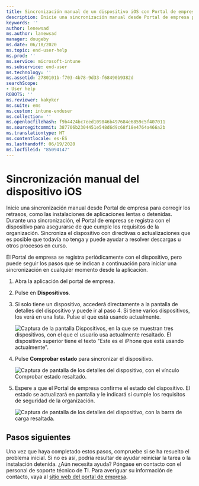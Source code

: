 ```yaml
---
title: Sincronización manual de un dispositivo iOS con Portal de empresa de Intune
description: Inicie una sincronización manual desde Portal de empresa para corregir los retrasos, como las instalaciones de aplicaciones lentas o detenidas.
keywords: ''
author: lenewsad
ms.author: lanewsad
manager: dougeby
ms.date: 06/18/2020
ms.topic: end-user-help
ms.prod: ''
ms.service: microsoft-intune
ms.subservice: end-user
ms.technology: ''
ms.assetid: 2780101b-f703-4b78-9d33-f68490b9382d
searchScope:
- User help
ROBOTS: ''
ms.reviewer: kakyker
ms.suite: ems
ms.custom: intune-enduser
ms.collection: ''
ms.openlocfilehash: f9b4424bc7eed109846b497684e6859c5f407011
ms.sourcegitcommit: 387706b2304451e548d6d9c68f18e4764a466a2b
ms.translationtype: HT
ms.contentlocale: es-ES
ms.lasthandoff: 06/19/2020
ms.locfileid: "85094147"
---
```

# <a name="sync-your-ios-device-manually"></a>Sincronización manual del dispositivo iOS

Inicie una sincronización manual desde Portal de empresa para corregir los retrasos, como las instalaciones de aplicaciones lentas o detenidas. Durante una sincronización, el Portal de empresa se registra con el dispositivo para asegurarse de que cumple los requisitos de la organización. Sincroniza el dispositivo con directivas o actualizaciones que es posible que todavía no tenga y puede ayudar a resolver descargas u otros procesos en curso. 

El Portal de empresa se registra periódicamente con el dispositivo, pero puede seguir los pasos que se indican a continuación para iniciar una sincronización en cualquier momento desde la aplicación. 

1. Abra la aplicación del portal de empresa.

2. Pulse en **Dispositivos**. 
3. Si solo tiene un dispositivo, accederá directamente a la pantalla de detalles del dispositivo y puede ir al paso 4. Si tiene varios dispositivos, los verá en una lista. Pulse el que está usando actualmente. 

    ![Captura de la pantalla Dispositivos, en la que se muestran tres dispositivos, con el que el usuario usa actualmente resaltado. El dispositivo superior tiene el texto "Este es el iPhone que está usando actualmente".](./media/ios-sync-1-company-portal-2006.png)

4. Pulse **Comprobar estado** para sincronizar el dispositivo. 

    ![Captura de pantalla de los detalles del dispositivo, con el vínculo Comprobar estado resaltado.](./media/ios-sync-2-company-portal-2006.png)  

 5. Espere a que el Portal de empresa confirme el estado del dispositivo. El estado se actualizará en pantalla y le indicará si cumple los requisitos de seguridad de la organización. 

       ![Captura de pantalla de los detalles del dispositivo, con la barra de carga resaltada.](./media/ios-sync-3-company-portal-2006.png)


## <a name="next-steps"></a>Pasos siguientes  
Una vez que haya completado estos pasos, compruebe si se ha resuelto el problema inicial. Si no es así, podría resultar de ayudar reiniciar la tarea o la instalación detenida. ¿Aún necesita ayuda? Póngase en contacto con el personal de soporte técnico de TI. Para averiguar su información de contacto, vaya al [sitio web del portal de empresa](https://go.microsoft.com/fwlink/?linkid=2010980).  




